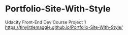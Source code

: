 # Portfolio-Site-With-Style
Udacity Front-End Dev Course Project 1\
https://tinylittlemaggie.github.io/Portfolio-Site-With-Style/
